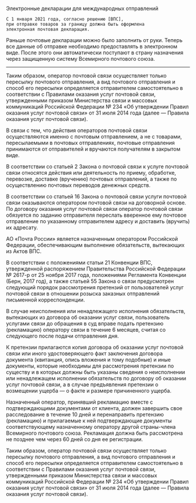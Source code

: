 Электронные декларации для международных отправлений

    С 1 января 2021 года, согласно решению [ВПС], 
    при отправке товаров за границу должна быть оформлена 
    электронная почтовая декларация. 
    
Раньше почтовые декларации можно было заполнить от руки. 
Теперь все данные об отправке необходимо предоставлять в электронном виде. 
После этого они автоматически поступают в страну назначения 
через защищенную систему Всемирного почтового союза. 


------------------------------------------------------------

Таким образом, оператор почтовой связи осуществляет только пересылку почтового отправления, а вид почтового отправления и способ его пересылки определяется отправителем самостоятельно в соответствии с Правилами оказания услуг почтовой связи, утвержденными приказом Министерства связи и массовых коммуникаций Российской Федерации № 234 «Об утверждении Правил оказания услуг почтовой связи» от 31 июля 2014 года (далее — Правила оказания услуг почтовой связи).

В связи с тем, что действия операторов почтовой связи осуществляются именно с почтовым отправлением, а не с товарами, пересылаемыми в почтовых отправлениях, почтовые отправления принимаются от отправителей и вручаются получателям в закрытом виде.

В соответствии со статьей 2 Закона о почтовой связи к услуге почтовой связи относятся действия или деятельность по приему, обработке, перевозке, доставке (вручению) почтовых отправлений, а также по осуществлению почтовых переводов денежных средств.

В соответствии со статьей 16 Закона о почтовой связи услуги почтовой связи оказываются оператором почтовой связи на договорной основе. По договору оказания услуг почтовой связи оператор почтовой связи обязуется по заданию отправителя переслать вверенное ему почтовое отправление по указанному отправителем адресу и доставить (вручить) их адресату.


АО «Почта России» является назначенным оператором Российской Федерации, обеспечивающим выполнение обязательств, вытекающих из Актов ВПС.


В соответствии с положениями статьи 21 Конвенции ВПС, утвержденной распоряжением Правительства Российской Федерации № 2617-р от 25 ноября 2017 года, положениями Регламента Конвенции (Берн, 2017 год), а также статьей 55 Закона о связи предусмотрен следующий порядок рассмотрения претензий от пользователей услуг почтовой связи в отношении розыска заказных отправлений письменной корреспонденции.

В случае неисполнения или ненадлежащего исполнения обязательств, вытекающих из договора об оказании услуг связи, пользователь услугами связи до обращения в суд вправе подать претензию (рекламацию) оператору связи в течение 6 месяцев, считая со следующего после подачи отправления дня.

К претензии прилагаются копия договора об оказании услуг почтовой связи или иного удостоверяющего факт заключения договора документа (квитанция, опись вложения и тому подобные) и иные документы, которые необходимы для рассмотрения претензии по существу и в которых должны быть указаны сведения о неисполнении или ненадлежащем исполнении обязательств по договору об оказании услуг почтовой связи, а в случае предъявления претензии о возмещении ущерба — о факте и размере причиненного ущерба.

Назначенный оператор, принявший рекламацию вместе с подтверждающими документами от клиента, должен завершить свое расследование в течение 10 дней и перенаправить претензию (рекламацию) и прилагаемые к ней подтверждающие документы соответствующему назначенному оператору другой страны-члена Всемирного почтового союза. Рекламация должна быть рассмотрена не позднее чем через 60 дней со дня ее регистрации.


Таким образом, оператор почтовой связи осуществляет только пересылку почтового отправления, а вид почтового отправления и способ его пересылки определяется отправителем самостоятельно в соответствии с Правилами оказания услуг почтовой связи, утвержденными приказом Министерства связи и массовых коммуникаций Российской Федерации № 234 «Об утверждении Правил оказания услуг почтовой связи» от 31 июля 2014 года (далее — Правила оказания услуг почтовой связи).
